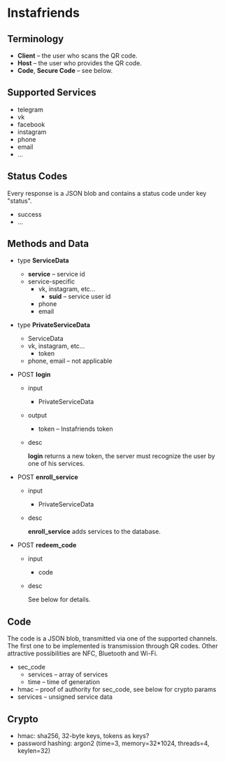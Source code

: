 # Instafriends

## Terminology

* **Client** – the user who scans the QR code.
* **Host** – the user who provides the QR code.
* **Code**, **Secure Code** – see below.

## Supported Services

* telegram
* vk
* facebook
* instagram
* phone
* email
* ...

## Status Codes

Every response is a JSON blob and contains a status code under key "status".

* success
* ...

## Methods and Data

* type **ServiceData**
    * **service** – service id
    * service-specific
        * vk, instagram, etc...
            * **suid** – service user id
        * phone
        * email

* type **PrivateServiceData**
    * ServiceData
    * vk, instagram, etc...
        * token
    * phone, email – not applicable

* POST **login**
    * input
        * PrivateServiceData
    * output
        * token – Instafriends token
    * desc
    
      **login** returns a new token, the server must recognize the user by one of his services.

* POST **enroll\_service**
    * input
        * PrivateServiceData
    * desc
    
      **enroll\_service** adds services to the database.

* POST **redeem\_code**
    * input
        * code

    * desc
    
      See below for details.

## Code

The code is a JSON blob, transmitted via one of the supported channels. The first one to be implemented is transmission through QR codes. Other attractive possibilities are NFC, Bluetooth and Wi-Fi.

* sec_code
    * services – array of services
    * time – time of generation
* hmac – proof of authority for sec\_code, see below for crypto params
* services – unsigned service data

## Crypto

* hmac: sha256, 32-byte keys, tokens as keys?
* password hashing: argon2 (time=3, memory=32*1024, threads=4, keylen=32)
